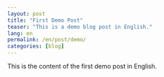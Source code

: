 ```yaml
---
layout: post
title: "First Demo Post"
teaser: "This is a demo blog post in English."
lang: en
permalink: /en/post/demo/
categories: [blog]
---
```


This is the content of the first demo post in English.
